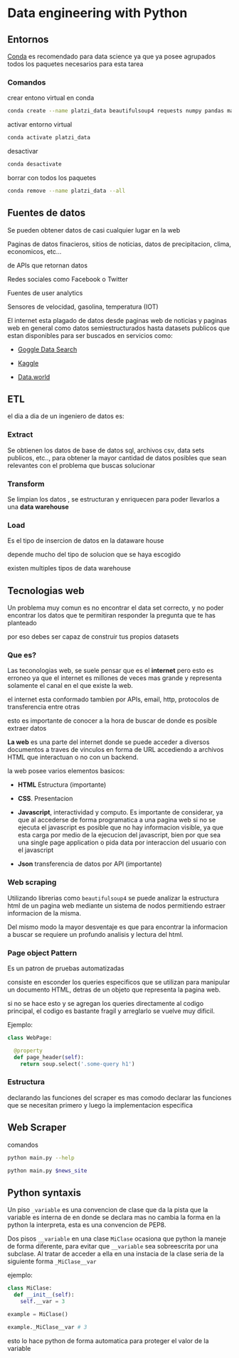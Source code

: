 # Data engineering with Python

## Entornos

[Conda](https://www.anaconda.com/distribution/) es recomendado para data science ya que ya posee agrupados todos los paquetes necesarios para esta tarea

### Comandos

crear entono virtual en conda

```sh
conda create --name platzi_data beautifulsoup4 requests numpy pandas matplotlib yaml
```

activar entorno virtual

```sh
conda activate platzi_data
```

desactivar

```sh
conda desactivate
```

borrar con todos los paquetes

```sh
conda remove --name platzi_data --all
```

## Fuentes de datos

Se pueden obtener datos de casi cualquier lugar en la web

Paginas de datos finacieros, sitios de noticias, datos de precipitacion, clima, economicos, etc...

de APIs que retornan datos

Redes sociales como Facebook o Twitter

Fuentes de user analytics

Sensores de velocidad, gasolina, temperatura (IOT)

El internet esta plagado de datos desde paginas web de noticias y paginas web en general como datos semiestructurados
hasta datasets publicos que estan disponibles para ser buscados en servicios como:

- [Goggle Data Search](https://datasetsearch.research.google.com/)

- [Kaggle](https://www.kaggle.com/#)

- [Data.world](https://data.world/search?q=covid+19)

## ETL

el dia a dia de un ingeniero de datos es:

### Extract

Se obtienen los datos de base de datos sql, archivos csv, data sets publicos, etc.., para obtener la mayor cantidad de datos posibles que sean relevantes con el problema que buscas solucionar

### Transform

Se limpian los datos , se estructuran y enriquecen para poder llevarlos a una **data warehouse**

### Load

Es el tipo de insercion de datos en la dataware house

depende mucho del tipo de solucion que se haya escogido

existen multiples tipos de data warehouse

## Tecnologias web

Un problema muy comun es no encontrar el data set correcto, y no poder encontrar los datos que te permitiran responder la pregunta que te has planteado

por eso debes ser capaz de construir tus propios datasets

### Que es?

Las teconologias web, se suele pensar que es el **internet** pero esto es erroneo ya que el internet es millones de veces mas grande y representa solamente el canal en el que existe la web.

el internet esta conformado tambien por APIs, email, http, protocolos de transferencia entre otras

esto es importante de conocer a la hora de buscar de donde es posible extraer datos

**La web** es una parte del internet donde se puede acceder a diversos documentos a traves de vinculos en forma de URL accediendo a archivos HTML que interactuan o no con un backend.

la web posee varios elementos basicos:

- **HTML** Estructura (importante)

- **CSS**. Presentacion

- **Javascript**, interactividad y computo.
 Es importante de considerar, ya que al accederse de forma programatica a una pagina web si no se ejecuta el javascript es posible que no hay informacion visible, ya que esta carga por medio de la ejecucion del javascript, bien por que sea una single page application o pida data por interaccion del usuario con el javascript

- **Json** transferencia de datos por API (importante)

### Web scraping

Utilizando librerias como `beautifulsoup4` se puede analizar la estructura html de un pagina web mediante un sistema de nodos permitiendo estraer informacion de la misma.

Del mismo modo la mayor desventaje es que para encontrar la informacion a buscar se requiere un profundo analisis y lectura del html.

### Page object Pattern

Es un patron de pruebas automatizadas

consiste en esconder los queries especificos que se utilizan para manipular un documento HTML, detras de un objeto que representa la pagina web.

si no se hace esto y se agregan los queries directamente al codigo principal, el codigo es bastante fragil y arreglarlo se vuelve muy dificil.

Ejemplo:

```python
class WebPage:

  @property
  def page_header(self):
    return soup.select('.some-query h1')
```

### Estructura

declarando las funciones del scraper es mas comodo declarar las funciones que se necesitan primero y luego la implementacion especifica

## Web Scraper

comandos

```sh
python main.py --help
```

```sh
python main.py $news_site
```

## Python syntaxis

Un piso `_variable` es una convencion de clase que da la pista que la variable es interna de en donde se declara mas no cambia la forma en la python la interpreta, esta es una convencion de PEP8.

Dos pisos `__variable` en una clase `MiClase` ocasiona que python la maneje de forma diferente, para evitar que `__variable` sea sobreescrita por una subclase. Al tratar de acceder a ella en una instacia de la clase seria de la siguiente forma `_MiClase__var`

ejemplo:

```python
class MiClase:
  def __init__(self):
    self.__var = 3

example = MiClase()

example._MiClase__var # 3
```

esto lo hace python de forma automatica para proteger el valor de la variable
